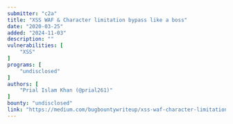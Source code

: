 ```yaml
---
submitter: "c2a"
title: "XSS WAF & Character limitation bypass like a boss"
date: "2020-03-25"
added: "2024-11-03"
description: ""
vulnerabilities: [
    "XSS"
]
programs: [
    "undisclosed"
]
authors: [
    "Prial Islam Khan (@prial261)"
]
bounty: "undisclosed"
link: "https://medium.com/bugbountywriteup/xss-waf-character-limitation-bypass-like-a-boss-2c788647c229"
---
```




